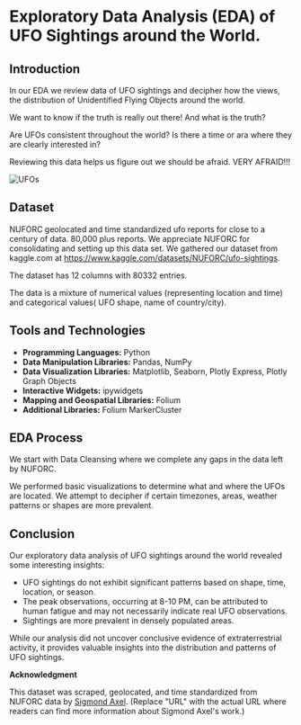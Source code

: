 # Exploratory Data Analysis (EDA) of UFO Sightings around the World.

## Introduction
In our EDA we review data of UFO sightings and  decipher how the views, the distribution of Unidentified Flying Objects around the world.

We want to know if the truth is really out there! And what is the truth? 

Are UFOs consistent throughout the world? Is there a time or ara where they are clearly interested in? 

Reviewing this data helps us figure out we should be afraid. VERY AFRAID!!!

![UFOs](https://media.npr.org/assets/img/2023/01/13/pentagon-uap-ufo-photo-aliens-26a98619ba43fb08d5fc0a36dfb12283b4b9b8ec-s1600-c85.webp)
## Dataset

NUFORC geolocated and time standardized ufo reports for close to a century of data. 80,000 plus reports. 
We appreciate NUFORC for consolidating and setting up this data set. 
We gathered our dataset from kaggle.com at https://www.kaggle.com/datasets/NUFORC/ufo-sightings.


The dataset has 12 columns with 80332 entries.

The data is a mixture of numerical values (representing location and time) and categorical values( UFO shape, name of country/city).




## Tools and Technologies

- **Programming Languages:** Python
- **Data Manipulation Libraries:** Pandas, NumPy
- **Data Visualization Libraries:** Matplotlib, Seaborn, Plotly Express, Plotly Graph Objects
- **Interactive Widgets:** ipywidgets
- **Mapping and Geospatial Libraries:** Folium
- **Additional Libraries:** Folium MarkerCluster 



## EDA Process
We start with Data Cleansing where we complete any gaps in the data left by NUFORC. 

We performed basic visualizations to determine what and where the UFOs are located. We attempt to decipher if certain timezones, areas, 
weather patterns or shapes are more prevalent.  


## Conclusion

Our exploratory data analysis of UFO sightings around the world revealed some interesting insights:

- UFO sightings do not exhibit significant patterns based on shape, time, location, or season.
- The peak observations, occurring at 8-10 PM, can be attributed to human fatigue and may not necessarily indicate real UFO observations.
- Sightings are more prevalent in densely populated areas.

While our analysis did not uncover conclusive evidence of extraterrestrial activity, it provides valuable insights into the distribution and patterns of UFO sightings.



**Acknowledgment**

This dataset was scraped, geolocated, and time standardized from NUFORC data by [Sigmond Axel](https://github.com/planetsig/ufo-reports/blob/master/README.md). (Replace "URL" with the actual URL where readers can find more information about Sigmond Axel's work.)




